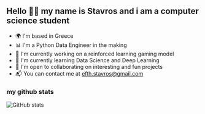## Hello 👋🏻 my name is Stavros and i am a computer science student

- 🌍 I'm based in Greece
- 📊 I'm a Python Data Engineer in the making
- 🦾 I'm currently working on a reinforced learning gaming model
- 🧠 I'm currently learning Data Science and Deep Learning
- 👾 I'm open to collaborating on interesting and fun projects
- 📬 You can contact me at efth.stavros@gmail.com

### my github stats
![GitHub stats](https://github-readme-stats.vercel.app/api?username=ArcaneIrvine&show_icons=true&theme=tokyonight&hide=contribs)
